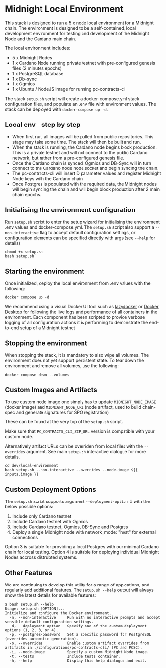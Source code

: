 # Midnight Local Environment

This stack is designed to run a 5 x node local environment for a Midnight chain. The environment is designed to be a self-contained, local development environment for testing and development of the Midnight Node and the Cardano main chain.

The local environment includes:

- 5 x Midnight Nodes
- 1 x Cardano Node running private testnet with pre-configured genesis files (2 minutes epochs)
- 1 x PostgreSQL database
- 1 x Db-sync
- 1 x Ogmios
- 1 x Ubuntu / NodeJS image for running pc-contracts-cli

The stack `setup.sh` script will create a docker-compose.yml stack configuration files, and populate an .env file with environment values. The stack can be deployed with `docker-compose up -d`.

## Local env - step by step

- When first run, all images will be pulled from public repositories. This stage may take some time. The stack will then be built and run.
- When the stack is running, the Cardano node begins block production. This is a private testnet and will not connect to the public Cardano network, but rather from a pre-configured genesis file.
- Once the Cardano chain is synced, Ogmios and DB-Sync will in turn connect to the Cardano node node.socket and begin syncing the chain.
- The pc-contracts-cli will insert D parameter values and register Midnight Node keys with the Cardano chain.
- Once Postgres is populated with the required data, the Midnight nodes will begin syncing the chain and will begin block production after 2 main chain epochs.

## Initialising the environment configuration

Run `setup.sh` script to enter the setup wizard for initialising the environment .env values and docker-compose.yml. The `setup.sh` script also support a `--non-interactive` flag to accept default configuration settings, or configuration elements can be specified directly with args (see `--help` for details)

```
chmod +x setup.sh
bash setup.sh`
```

## Starting the environment

Once initialized, deploy the local environment from .env values with the following:

```
docker compose up -d
```

We recommend using a visual Docker UI tool such as [lazydocker](https://github.com/jesseduffield/lazydocker) or [Docker Desktop](https://www.docker.com/products/docker-desktop/) for following the live logs and performance of all containers in the environment. Each component has been scripted to provide verbose logging of all configuration actions it is performing to demonstrate the end-to-end setup of a Midnight testnet

## Stopping the environment

When stopping the stack, it is mandatory to also wipe all volumes. The environment does not yet support persistent state. To tear down the environment and remove all volumes, use the following:

```
docker compose down --volumes
```

## Custom Images and Artifacts

To use custom node image one simply has to update `MIDNIGHT_NODE_IMAGE` (docker image) and `MIDNIGHT_NODE_URL` (node artifact, used to build chain-spec and generate signatures for SPO registration)

These can be found at the very top of the `setup.sh` script.

Make sure that `PC_CONTRACTS_CLI_ZIP_URL` version is compatible with your custom node.

Alternatively artifact URLs can be overriden from local files with the `--overrides` argument. See main `setup.sh` interactive dialogue for more details.

```
cd dev/local-environment
bash setup.sh --non-interactive --overrides --node-image ${{ inputs.image }}
```

## Custom Deployment Options

The `setup.sh` script supports argument `--deployment-option X` with the below possible options:

1. Include only Cardano testnet
2. Include Cardano testnet with Ogmios
3. Include Cardano testnet, Ogmios, DB-Sync and Postgres
4. Deploy a single Midnight node with network_mode: "host" for external connections

Option 3 is suitable for providing a local Postgres with our minimal Cardano chain for local testing. Option 4 is suitable for deploying individual Midnight Nodes accross distrubted systems.

## Other Features

We are continuing to develop this utility for a range of appications, and regularly add additional features. The `setup.sh --help` output will always show the latest details for available features:

```
$ bash setup.sh --help
Usage: setup.sh [OPTION]...
Initialize and configure the Docker environment.
  -n, --non-interactive     Run with no interactive prompts and accept sensible default configuration settings.
  -d, --deployment-option   Specify one of the custom deployment options (1, 2, 3, or 4).
  -p, --postgres-password   Set a specific password for PostgreSQL (overrides automatic generation).
  -o, --overrides           Enable custom artifact overrides from artifacts in ./configurations/pc-contracts-cli/ (PC and PCSC).
  -i, --node-image          Specify a custom Midnight Node image.
  -t, --tests               Include tests container.
  -h, --help                Display this help dialogue and exit.
```
